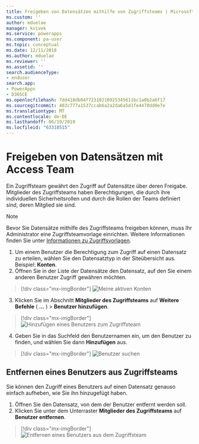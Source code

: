 ```yaml
---
title: Freigeben von Datensätzen mithilfe von Zugriffsteams | Microsoft-Dokumentation
ms.custom: ''
author: mduelae
manager: kvivek
ms.service: powerapps
ms.component: pa-user
ms.topic: conceptual
ms.date: 12/11/2018
ms.author: mduelae
ms.reviewer: ''
ms.assetid: ''
search.audienceType:
- enduser
search.app:
- PowerApps
- D365CE
ms.openlocfilehash: 7dd418db04f72310210925345611bc1a0b2a6f17
ms.sourcegitcommit: 483c777a1537ccab6a2a2da6a5d1fe4470dd0e7e
ms.translationtype: MT
ms.contentlocale: de-DE
ms.lasthandoff: 06/19/2019
ms.locfileid: "63318515"
---
```

# <a name="share-records-using-access-team"></a>Freigeben von Datensätzen mit Access Team

Ein Zugriffsteam gewährt den Zugriff auf Datensätze über deren Freigabe. Mitglieder des Zugriffsteams haben Berechtigungen, die durch ihre individuellen Sicherheitsrollen und durch die Rollen der Teams definiert sind, deren Mitglied sie sind. 

> [!NOTE]
> Bevor Sie Datensätze mithilfe des Zugriffsteams freigeben können, muss Ihr Administrator eine Zugriffsteamvorlage einrichten. Weitere Informationen finden Sie unter [Informationen zu Zugriffsvorlagen](https://docs.microsoft.com/previous-versions/dynamicscrm-2016/admins-customizers-dynamics-365/mt812239(v%3dcrm.8)). 

1. Um einem Benutzer die Berechtigung zum Zugriff auf einen Datensatz zu erteilen, wählen Sie den Datensatztyp in der Siteübersicht aus. Beispiel: **Konten**.
2. Öffnen Sie in der Liste der Datensätze den Datensatz, auf den Sie einem anderen Benutzer Zugriff gewähren möchten.

  > [!div class="mx-imgBorder"]
  > ![Meine aktiven Konten](media/AccessTeam1.png "Meine aktiven Konten")

3. Klicken Sie im Abschnitt **Mitglieder des Zugriffsteams** auf **Weitere Befehle** ( **…** ) > **Benutzer hinzufügen**.

  > [!div class="mx-imgBorder"]
  > ![Hinzufügen eines Benutzers zum Zugriffsteam](media/AccessTeam2.png "Hinzufügen eines Benutzers zum Zugriffsteam")

 4. Geben Sie in das Suchfeld den Benutzernamen ein, um den Benutzer zu finden, und wählen Sie dann **Hinzufügen** aus.
  
  > [!div class="mx-imgBorder"]
  > ![Benutzer suchen](media/AccessTeam3.png "Benutzer suchen")  
  
 
## <a name="remove-a-user-from-access-teams"></a>Entfernen eines Benutzers aus Zugriffsteams

 Sie können den Zugriff eines Benutzers auf einen Datensatz genauso einfach aufheben, wie Sie ihn hinzugefügt haben.
 
1.  Öffnen Sie den Datensatz, von dem der Benutzer entfernt werden soll.
2.  Klicken Sie unter dem Unterraster **Mitglieder des Zugriffsteams** auf **Benutzer entfernen**.

  > [!div class="mx-imgBorder"]
  > ![Entfernen eines Benutzers aus dem Zugriffsteam](media/AccessTeam4.png "Entfernen eines Benutzers aus dem Zugriffsteam")  
  
  

